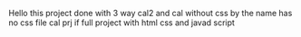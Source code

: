 Hello this project done with 3 way
cal2 and cal without css by the name has no css file 
cal prj if full project with html css and javad script
